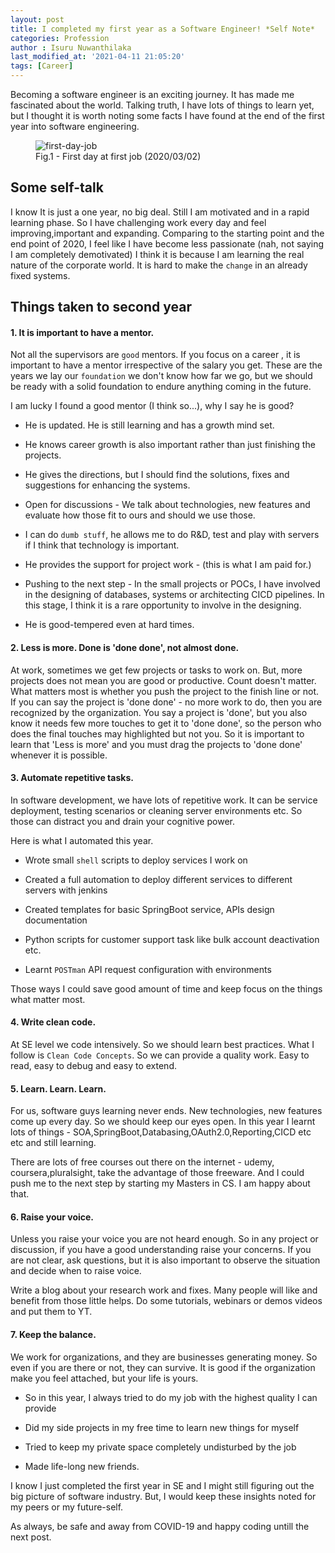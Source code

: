 ```yaml
---
layout: post
title: I completed my first year as a Software Engineer! *Self Note*
categories: Profession
author : Isuru Nuwanthilaka
last_modified_at: '2021-04-11 21:05:20'
tags: [Career]
---
```


Becoming a software engineer is an exciting journey. It has made me fascinated about the world. Talking truth, I have
lots of things to learn yet, but I thought it is worth noting some facts I have found at the end of the first year into
software engineering.

<figure>
  <img src="{{ site.url }}/assets/img/first-day-job.jpg" alt="first-day-job" class="fig-img"/>
  <figcaption>Fig.1 - First day at first job (2020/03/02)</figcaption>
</figure>

## Some self-talk

I know It is just a one year, no big deal. Still I am motivated and in a rapid learning phase. So I have challenging 
work every day and feel improving,important and expanding. Comparing to the starting point and the end point of 2020,
I feel like I have become less passionate (nah, not saying I am completely demotivated) I think it is because I am learning
the real nature of the corporate world. It is hard to make the `change` in an already fixed systems.

## Things taken to second year

#### 1. It is important to have a mentor.

Not all the supervisors are `good` mentors. If you focus on a career , it is important to have a mentor irrespective of the
salary you get. These are the years we lay our `foundation` we don't know how far we go, but we should be ready with a
solid foundation to endure anything coming in the future.

I am lucky I found a good mentor (I think so...), why I say he is good?

* He is updated. He is still learning and has a growth mind set.

* He knows career growth is also important rather than just finishing the projects.

* He gives the directions, but I should find the solutions, fixes and suggestions for enhancing the systems.

* Open for discussions - We talk about technologies, new features and evaluate how those fit to ours and should we use those.

* I can do `dumb stuff`, he allows me to do R&D, test and play with servers if I think that technology is important.

* He provides the support for project work -  (this is what I am paid for.)

* Pushing to the next step - In the small projects or POCs, I have involved in the designing of databases, systems or architecting
CICD pipelines. In this stage, I think it is a rare opportunity to involve in the designing.
  
* He is good-tempered even at hard times.

#### 2. Less is more. Done is 'done done', not almost done.

At work, sometimes we get few projects or tasks to work on. But, more projects does not mean you are good or productive.
Count doesn't matter. What matters most is whether you push the project to the finish line or not. If you can say the
project is 'done done' - no more work to do, then you are recognized by the organization. You say a project is 'done', but you also 
know it needs few more touches to get it to 'done done', so the person who does the final touches may highlighted but not you.
So it is important to learn that 'Less is more' and you must drag the projects to 'done done' whenever it is possible.

#### 3. Automate repetitive tasks.

In software development, we have lots of repetitive work. It can be service deployment, testing scenarios or cleaning
server environments etc. So those can distract you and drain your cognitive power.

Here is what I automated this year.

* Wrote small `shell` scripts to deploy services I work on

* Created a full automation to deploy different services to different servers with jenkins

* Created templates for basic SpringBoot service, APIs design documentation

* Python scripts for customer support task like bulk account deactivation etc.

* Learnt `POSTman` API request configuration with environments

Those ways I could save good amount of time and keep focus on the things what matter most.

#### 4. Write clean code.

At SE level we code intensively. So we should learn best practices. What I follow is `Clean Code Concepts`. So we can provide
a quality work. Easy to read, easy to debug and easy to extend.

#### 5. Learn. Learn. Learn.

For us, software guys learning never ends. New technologies, new features come up every day. So we should keep our eyes open.
In this year I learnt lots of things - SOA,SpringBoot,Databasing,OAuth2.0,Reporting,CICD etc etc and still learning.

There are lots of free courses out there on the internet - udemy, coursera,pluralsight, take the advantage of those freeware.
And I could push me to the next step by starting my Masters in CS. I am happy about that.

#### 6. Raise your voice.

Unless you raise your voice you are not heard enough. So in any project or discussion, if you have a good understanding
raise your concerns. If you are not clear, ask questions, but it is also important to observe the situation and decide 
when to raise voice.

Write a blog about your research work and fixes. Many people will like and benefit from those little helps.
Do some tutorials, webinars or demos videos and put them to YT.

#### 7. Keep the balance.

We work for organizations, and they are businesses generating money. So even if you are there or not, they can survive.
It is good if the organization make you feel attached, but your life is yours.

* So in this year, I always tried to do my job with the highest quality I can provide

* Did my side projects in my free time to learn new things for myself

* Tried to keep my private space completely undisturbed by the job

* Made life-long new friends.

I know I just completed the first year in SE and I might still figuring out the big picture of software industry.
But, I would keep these insights noted for my peers or my future-self.

As always, be safe and away from COVID-19 and happy coding untill the next post.
